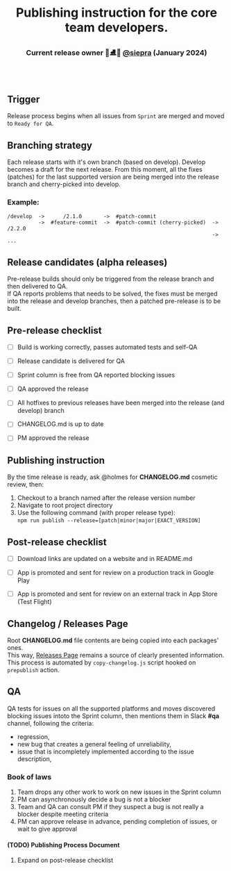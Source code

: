 <p>
  <h1 align="center">
    <b>Publishing instruction for the core team developers.</b>
  </h1>

  <h3 align="center">
    Current release owner 🎉⛸️🦆 <a href='https://github.com/siepra'>@siepra</a> (January 2024)
  </h3>

  <br />
  <br />
</p>

## Trigger
Release process begins when all issues from `Sprint` are merged and moved to `Ready for QA`.  

## Branching strategy
Each release starts with it's own branch (based on develop).
Develop becomes a draft for the next release.
From this moment, all the fixes (patches) for the last supported version are being merged into the release branch and cherry-picked into develop.

### Example:
```
/develop  ->      /2.1.0       ->  #patch-commit
          ->  #feature-commit  ->  #patch-commit (cherry-picked)  -> /2.2.0
                                                                  -> ...
```


## Release candidates (alpha releases)
Pre-release builds should only be triggered from the release branch and then delivered to QA.  
If QA reports problems that needs to be solved, the fixes must be merged into the release and develop branches, then a patched pre-release is to be built.


## Pre-release checklist
- [ ] Build is working correctly, passes automated tests and self-QA
- [ ] Release candidate is delivered for QA
- [ ] Sprint column is free from QA reported blocking issues
- [ ] QA approved the release
- [ ] All hotfixes to previous releases have been merged into the release (and develop) branch
- [ ] CHANGELOG.md is up to date
- [ ] PM approved the release


## Publishing instruction

By the time release is ready, ask @holmes for <b>CHANGELOG.md</b> cosmetic review, then:
1. Checkout to a branch named after the release version number
1. Navigate to root project directory
2. Use the following command (with proper release type):  
  `npm run publish --release=[patch|minor|major|EXACT_VERSION]`


## Post-release checklist
- [ ] Download links are updated on a website and in README.md
- [ ] App is promoted and sent for review on a production track in Google Play
- [ ] App is promoted and sent for review on an external track in App Store (Test Flight)


## Changelog / Releases Page
Root <b>CHANGELOG.md</b> file contents are being copied into each packages' ones.  
This way, <a href='https://github.com/TryQuiet/quiet/releases' target='blank'>Releases Page</a> remains a source of clearly presented information.  
This process is automated by `copy-changelog.js` script hooked on `prepublish` action.


## QA
QA tests for issues on all the supported platforms and moves discovered blocking issues intoto the Sprint column, then mentions them in Slack <b>#qa</b> channel, following the criteria:  
- regression,
- new bug that creates a general feeling of unreliability,
- issue that is incompletely implemented according to the issue description,

### Book of laws
1. Team drops any other work to work on new issues in the Sprint column
2. PM can asynchronously decide a bug is not a blocker
3. Team and QA can consult PM if they suspect a bug is not really a blocker despite meeting criteria
4. PM can approve release in advance, pending completion of issues, or wait to give approval


#### (TODO) Publishing Process Document
1. Expand on post-release checklist





